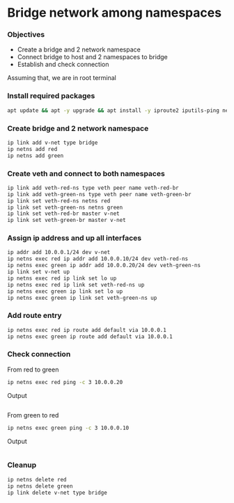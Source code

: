 # Bridge network among namespaces

### Objectives
 - Create a bridge and 2 network namespace
 - Connect bridge to host and 2 namespaces to bridge
 - Establish and check connection

Assuming that, we are in root terminal

### Install required packages
```sh
apt update && apt -y upgrade && apt install -y iproute2 iputils-ping net-tools
```

### Create bridge and 2 network namespace
```sh
ip link add v-net type bridge
ip netns add red
ip netns add green
```

### Create veth and connect to both namespaces
```sh
ip link add veth-red-ns type veth peer name veth-red-br
ip link add veth-green-ns type veth peer name veth-green-br
ip link set veth-red-ns netns red
ip link set veth-green-ns netns green
ip link set veth-red-br master v-net
ip link set veth-green-br master v-net
```

### Assign ip address and up all interfaces
```sh
ip addr add 10.0.0.1/24 dev v-net
ip netns exec red ip addr add 10.0.0.10/24 dev veth-red-ns
ip netns exec green ip addr add 10.0.0.20/24 dev veth-green-ns
ip link set v-net up
ip netns exec red ip link set lo up
ip netns exec red ip link set veth-red-ns up
ip netns exec green ip link set lo up
ip netns exec green ip link set veth-green-ns up
```


### Add route entry
```sh
ip netns exec red ip route add default via 10.0.0.1
ip netns exec green ip route add default via 10.0.0.1
```

### Check connection
From red to green
```sh
ip netns exec red ping -c 3 10.0.0.20
```
Output
```sh

```

From green to red
```sh
ip netns exec green ping -c 3 10.0.0.10
```

Output
```sh

```

### Cleanup
```sh
ip netns delete red
ip netns delete green
ip link delete v-net type bridge
```

